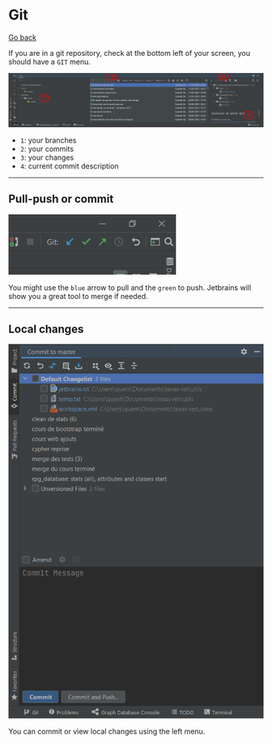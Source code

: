 # Git

[Go back](../menus.md)

If you are in a git repository, check at the bottom
left of your screen, you should have a
``GIT`` menu.

![git](git/menu.png)

* ``1``: your branches
* ``2``: your commits
* ``3``: your changes
* ``4``: current commit description

<hr class="sl">

## Pull-push or commit

![push-pull](git/push-pull.png)

You might use the ``blue`` arrow to pull
and the ``green`` to push. Jetbrains will show
you a great tool to merge if needed.

<hr class="sr">

## Local changes

![current](git/current.png)

You can commit or view local changes using the left
menu.